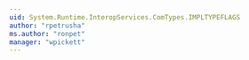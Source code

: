 ```yaml
---
uid: System.Runtime.InteropServices.ComTypes.IMPLTYPEFLAGS
author: "rpetrusha"
ms.author: "ronpet"
manager: "wpickett"
---
```

